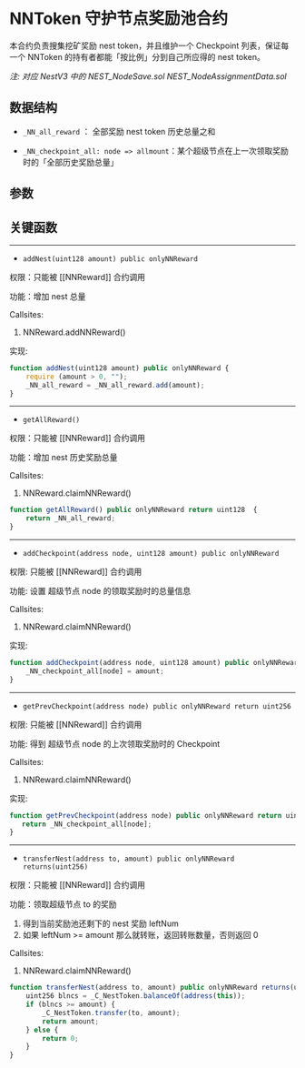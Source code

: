# NNToken 守护节点奖励池合约

本合约负责搜集挖矿奖励 nest token，并且维护一个 Checkpoint 列表，保证每一个 NNToken 的持有者都能「按比例」分到自己所应得的 nest token。

*注: 对应 NestV3 中的 NEST_NodeSave.sol NEST_NodeAssignmentData.sol*

## 数据结构

- `_NN_all_reward` ： 全部奖励 nest token 历史总量之和

- `_NN_checkpoint_all: node => allmount`：某个超级节点在上一次领取奖励时的「全部历史奖励总量」

## 参数

## 关键函数

------------------------------------------------

- `addNest(uint128 amount) public onlyNNReward`

权限：只能被 [[NNReward]] 合约调用

功能：增加 nest 总量

Callsites:

1. NNReward.addNNReward()

实现:

```js
function addNest(uint128 amount) public onlyNNReward {
    require (amount > 0, "");
    _NN_all_reward = _NN_all_reward.add(amount);
}
```

------------------------------------------------

- `getAllReward()`

权限：只能被 [[NNReward]] 合约调用

功能：增加 nest 历史奖励总量

Callsites:

1. NNReward.claimNNReward()

```js 
function getAllReward() public onlyNNReward return uint128  {
    return _NN_all_reward;
}
```
------------------------------------------------

- `addCheckpoint(address node, uint128 amount) public onlyNNReward`

权限: 只能被 [[NNReward]] 合约调用

功能: 设置 超级节点 node 的领取奖励时的总量信息

Callsites:

1. NNReward.claimNNReward()

实现: 

```js
function addCheckpoint(address node, uint128 amount) public onlyNNReward {
    _NN_checkpoint_all[node] = amount;
}
```

------------------------------------------------

- `getPrevCheckpoint(address node) public onlyNNReward return uint256`

权限: 只能被 [[NNReward]] 合约调用

功能: 得到 超级节点 node 的上次领取奖励时的 Checkpoint

Callsites:

1. NNReward.claimNNReward()

实现: 

```js
function getPrevCheckpoint(address node) public onlyNNReward return uint256 {
   return _NN_checkpoint_all[node];
}
```
------------------------------------------------

- `transferNest(address to, amount) public onlyNNReward returns(uint256) `

权限：只能被 [[NNReward]] 合约调用

功能：领取超级节点 to 的奖励

1. 得到当前奖励池还剩下的 nest 奖励 leftNum
2. 如果 leftNum >= amount 那么就转账，返回转账数量，否则返回 0

Callsites:

1. NNReward.claimNNReward()

```js
function transferNest(address to, amount) public onlyNNReward returns(uint256) {
    uint256 blncs = _C_NestToken.balanceOf(address(this));
    if (blncs >= amount) {
        _C_NestToken.transfer(to, amount);
        return amount;
    } else {
        return 0;
    }
}
```


<!-- - `transferNest(NNholder, amount) public onlyNNRewardContract`

功能: 给 NN holder 转账 nest token

实现: -->

<!-- ```js
function transferNest(NNholder, amount) public onlyNNRewardContract {
    require(amount > 0, "");
    ERC20(_C_NestToken).transfer(NNholder, amount);
}
``` -->

